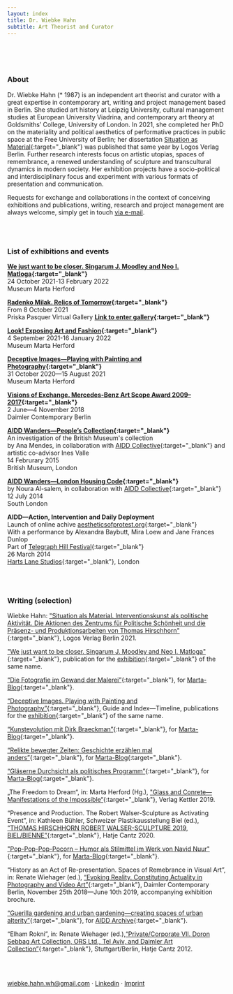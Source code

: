 ```yaml
---
layout: index
title: Dr. Wiebke Hahn
subtitle: Art Theorist and Curator
---
```


<br />
<br />
<br />

### About

Dr. Wiebke Hahn (* 1987) is an independent art theorist and curator with a great expertise in contemporary art, writing and project management based in Berlin. She studied art history at Leipzig University, cultural management studies at European University Viadrina, and contemporary art theory at Goldsmiths’ College, University of London. In 2021, she completed her PhD on the materiality and political aesthetics of performative practices in public space at the Free University of Berlin; her dissertation [Situation as Material](https://www.logos-verlag.de/cgi-bin/engbuchmid?isbn=5292&lng=deu&id=){:target="_blank"} was published that same year by Logos Verlag Berlin. Further research interests focus on artistic utopias, spaces of remembrance, a renewed understanding of sculpture and transcultural dynamics in modern society. Her exhibition projects have a socio-political and interdisciplinary focus and experiment with  various formats of presentation and communication. 

Requests for exchange and collaborations in the context of conceiving exhibitions and publications, writing, research and project management are always welcome, simply get in touch [via e-mail](mailto:wiebke.hahn.wh@gmail.com).

<br />
<br />

### List of exhibitions and events

**[We just want to be closer. Singarum J. Moodley and Neo I. Matloga](https://marta-herford.de/en/ausstellungen/ersehntenaehe/){:target="_blank"}**<br />
24 October 2021-13 February 2022<br />
Museum Marta Herford


**[Radenko Milak. Relics of Tomorrow](https://priskapasquer.art/radenko-milak-relics-of-tomorrow-priska-pasquer-virtual-gallery/){:target="_blank"}**<br />
From 8 October 2021<br />
Priska Pasquer Virtual Gallery
**[Link to enter gallery](https://hubs.mozilla.com/NU6Sw4A/PRISKA-PASQUER-VIRTUAL-GALLERY-RADENKO-MILAK/){:target="_blank"}**<br />


**[Look! Exposing Art and Fashion](https://marta-herford.de/en/ausstellungen/look/){:target="_blank"}**<br />
4 September 2021-16 January 2022<br />
Museum Marta Herford


**[Deceptive Images—Playing with Painting and Photography](https://marta-herford.de/en/ausstellungen/truegerischebilder/){:target="_blank"}**<br />
31 October 2020—15 August 2021<br />
Museum Marta Herford


**[Visions of Exchange. Mercedes-Benz Art Scope Award 2009–2017](https://art.daimler.com/en/mercedes-benz-art-scope-2009-2017/){:target="_blank"}**<br />
2 June—4 November 2018<br />
Daimler Contemporary Berlin


**[AIDD Wanders—People’s Collection](http://aestheticsofprotest.org/think-tank/wanders/){:target="_blank"}**<br />
An investigation of the British Museum's collection<br />
by Ana Mendes, in collaboration with [AIDD Collective](http://aestheticsofprotest.org/){:target="_blank"} and artistic co-advisor Ines Valle<br />
14 Februrary 2015<br />
British Museum, London


**[AIDD Wanders—London Housing Code](http://aestheticsofprotest.org/think-tank/wanders/){:target="_blank"}**<br />
by Noura Al-salem, in collaboration with [AIDD Collective](http://aestheticsofprotest.org/){:target="_blank"}<br />
12 July 2014<br />
South London


**AIDD—Action, Intervention and Daily Deployment**<br />
Launch of online achive [aestheticsofprotest.org](http://aestheticsofprotest.org/){:target="_blank"}<br />
With a performance by Alexandra Baybutt, Mira Loew and Jane Frances Dunlop<br />
Part of [Telegraph Hill Festival](https://www.telegraphhillfestival.org.uk/){:target="_blank"}<br />
26 March 2014<br />
[Harts Lane Studios](https://www.hartslane.org/){:target="_blank"}, London

<br />
<br />

### Writing (selection)

Wiebke Hahn: ["Situation als Material. Interventionskunst als politische Aktivität. Die Aktionen des Zentrums für Politische Schönheit und die Präsenz- und Produktionsarbeiten von Thomas Hirschhorn"](https://www.logos-verlag.de/cgi-bin/engbuchmid?isbn=5292&lng=deu&id=){:target="_blank"}, Logos Verlag Berlin 2021.

["We just want to be closer. Singarum J. Moodley and Neo I. Matloga"](https://marta-herford.ticketfritz.de/Shop/Detail/14452/21793){:target="_blank"}, publication for the [exhibition](https://marta-herford.de/en/ausstellungen/ersehntenaehe/){:target="_blank"} of the same name.

[“Die Fotografie im Gewand der Malerei”](https://marta-blog.de/die-fotografie-im-gewand-der-malerei/){:target="_blank"}, for [Marta-Blog](https://marta-blog.de/){:target="_blank"}.

[“Deceptive Images. Playing with Painting and Photography”](https://marta-herford.de/en/truegerische-bilder/){:target="_blank"}, Guide and Index—Timeline, publications for the [exhibition](https://marta-herford.de/en/ausstellungen/truegerischebilder/){:target="_blank"} of the same name.

[“Kunstevolution mit Dirk Braeckman”](https://marta-blog.de/kunstevolution-mit-dirk-braeckman/){:target="_blank"}, for [Marta-Blog](https://marta-blog.de/){:target="_blank"}.

[“Relikte bewegter Zeiten: Geschichte erzählen mal anders”](https://marta-blog.de/relikte-bewegter-zeiten-geschichte-erzaehlen-mal-anders/){:target="_blank"}, for [Marta-Blog](https://marta-blog.de/){:target="_blank"}.

[“Gläserne Durchsicht als politisches Programm”](https://marta-blog.de/glaeserne-durchsicht-als-politisches-programm/){:target="_blank"}, for [Marta-Blog](https://marta-blog.de/){:target="_blank"}.

„The Freedom to Dream“, in: Marta Herford (Hg.), ["Glass and Conrete—Manifestations of the Impossible“](https://marta-herford.de/en/glas-und-beton/){:target="_blank"}, Verlag Kettler 2019.

“Presence and Production. The Robert Walser-Sculpture as Activating Event”, in: Kathleen Bühler, Schweizer Plastikausstellung Biel (ed.), [“THOMAS HIRSCHHORN ROBERT WALSER-SCULPTURE 2019, BIEL/BIENNE”](https://www.robertwalser-sculpture.com/katalog/){:target="_blank"}, Hatje Cantz 2020.

["Pop-Pop-Pop-Pocorn – Humor als Stilmittel im Werk von Navid Nuur"](https://marta-blog.de/pop-pop-pop-pocorn-humor-als-stilmittel-im-werk-von-navid-nuur/){:target="_blank"}, for [Marta-Blog](https://marta-blog.de/){:target="_blank"}.

“History as an Act of Re-presentation. Spaces of Remebrance in Visual Art”, in: Renate Wiehager (ed.), [“Evoking Reality. Constituting Actuality in Photography and Video Art”](http://art.daimler.com/media/Exhibition-catalogue.pdf){:target="_blank"}, Daimler Contemporary Berlin, November 25th 2018—June 10th 2019, accompanying exhibition brochure. 

[“Guerilla gardening and urban gardening—creating spaces of urban alterity”](http://aestheticsofprotest.org/urban-gardening.){:target="_blank"}, for [AIDD Archive](http://aestheticsofprotest.org/){:target="_blank"}.

“Elham Rokni”, in: Renate Wiehager (ed.),[“Private/Corporate VII. Doron Sebbag Art Collection, ORS Ltd., Tel Aviv, and Daimler Art Collection”](https://art.daimler.com/en/publication/private-corporate-vii-2/){:target="_blank"}, Stuttgart/Berlin, Hatje Cantz 2012.

<br />
<br />

[wiebke.hahn.wh@gmail.com](mailto:wiebke.hahn.wh@gmail.com) &middot; [Linkedin](https://www.linkedin.com/in/wiebke-hahn-625b46173/) &middot; [Imprint](/impressum)
